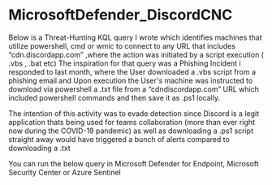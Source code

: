 # MicrosoftDefender_DiscordCNC

Below is a Threat-Hunting KQL query I wrote which identifies machines that utilize powershell, cmd or wmic to connect to any URL that includes “cdn.discordapp.com”  ,where the action was initiated by a script execution ( .vbs , .bat etc)
The inspiration for that query was a Phishing Incident i responded to last month, where the User downloaded a .vbs script from a phishing email and Upon execution the User's machine was instructed to download via powershell a .txt file from a “cdndiscordapp.com” URL  which included powershell commands and then save it as .ps1 locally.

The intention of this activity was to evade detection since Discord is a legit application thats being used for teams collaboration (more than ever right now during the COVID-19 pandemic) as well as downloading a .ps1 script straight away would have triggered a bunch of alerts compared to downloading a .txt

You can run the below query in Microsoft Defender for Endpoint, Microsoft Security Center or Azure Sentinel
